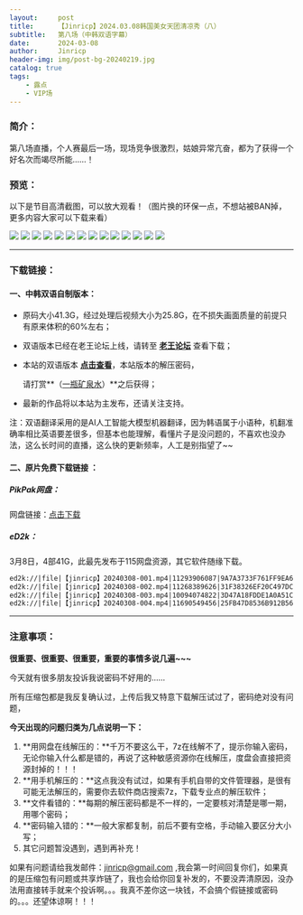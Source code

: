 ```yaml
---
layout:     post
title:      【Jinricp】2024.03.08韩国美女天团清凉秀（八）
subtitle:   第八场（中韩双语字幕）
date:       2024-03-08
author:     Jinricp
header-img: img/post-bg-20240219.jpg
catalog: true
tags:
    - 露点
    - VIP场
---
```


### 简介：

第八场直播，个人赛最后一场，现场竞争很激烈，姑娘异常亢奋，都为了获得一个好名次而竭尽所能……！

### 预览：

以下是节目高清截图，可以放大观看！（图片换的环保一点，不想站被BAN掉，更多内容大家可以下载来看）

![](https://www.imgccc.com/2024/03/15/e6bcbb18f0e0e.jpg)
![](https://www.imgccc.com/2024/03/15/82f4198c42af0.jpg)
![](https://www.imgccc.com/2024/03/15/bf20a95854ad6.jpg)
![](https://www.imgccc.com/2024/03/15/dd270aa6c98c5.jpg)
![](https://www.imgccc.com/2024/03/15/df063a03b4e0e.jpg)
![](https://www.imgccc.com/2024/03/15/d2debe30d189e.jpg)
![](https://www.imgccc.com/2024/03/15/cc76927ccbbcf.gif)
![](https://www.imgccc.com/2024/03/15/18885da375ec7.gif)
![](https://www.imgccc.com/2024/03/15/115e60ad42464.gif)
![](https://www.imgccc.com/2024/03/15/b48fac24f40b7.gif)
![](https://www.imgccc.com/2024/03/15/158f753e71fa8.gif)
![](https://www.imgccc.com/2024/03/15/26e1d86c12b54.gif)
![](https://www.imgccc.com/2024/03/15/5f5e37cd76e28.gif)
![](https://www.imgccc.com/2024/03/15/02a1bec1081a2.gif)


-----

### 下载链接：

#### 一、中韩双语自制版本：

+ 原码大小41.3G，经过处理后视频大小为25.8G，在不损失画面质量的前提只有原来体积的60%左右；

+ 双语版本已经在老王论坛上线，请转至 **[老王论坛](https://laowang.vip/forum.php?mod=viewthread&tid=1304320)** 查看下载；

+ 本站的双语版本 **[点击查看](https://pan.baidu.com/s/1hkJNlZPI49EnYLIEf8CyUQ?pwd=effx)**，本站版本的解压密码，

  请打赏**（[一瓶矿泉水](https://a.yangfaka.com/details/92152C78)）**之后获得；

+ 最新的作品将以本站为主发布，还请关注支持。

注：双语翻译采用的是AI人工智能大模型机器翻译，因为韩语属于小语种，机翻准确率相比英语要差很多，但基本也能理解，看懂片子是没问题的，不喜欢也没办法，这么长时间的直播，这么快的更新频率，人工是别指望了~~



#### 二、原片免费下载链接 ：

##### PikPak网盘：

网盘链接：[点击下载](https://mypikpak.com/s/VNspxOmZ83G3KvuwZQn8Qe5So1)

##### eD2k：

3月8日，4部41G，此最先发布于115网盘资源，其它软件随缘下载。

```txt
ed2k://|file|【jinricp】20240308-001.mp4|11293906087|9A7A3733F761FF9EA6716993146CBD74|/  
ed2k://|file|【jinricp】20240308-002.mp4|11268389626|31F38326EF20C497DC470D1798EDF7F1|/  
ed2k://|file|【jinricp】20240308-003.mp4|10094074822|3D47A18FDDE1A0A51C8A92A047C5B85E|/  
ed2k://|file|【jinricp】20240308-004.mp4|11690549456|25FB47D8536B912B56B6AB809593CFB3|/  
```

------

### 注意事项：

**很重要、很重要、很重要，重要的事情多说几遍~~~**

今天就有很多朋友投诉我说密码不好用的……

所有压缩包都是我反复确认过，上传后我又特意下载解压试过了，密码绝对没有问题，

**今天出现的问题归类为几点说明一下：**

1. **用网盘在线解压的：**千万不要这么干，7z在线解不了，提示你输入密码，无论你输入什么都是错的，再说了这种敏感资源你在线解压，度盘会直接把资源封掉的！！！
2. **用手机解压的：**这点我没有试过，如果有手机自带的文件管理器，是很有可能无法解压的，需要你去软件商店搜索7z，下载专业点的解压软件；
3. **文件看错的：**每期的解压密码都是不一样的，一定要核对清楚是哪一期，用哪个密码；
4. **密码输入错的：**一般大家都复制，前后不要有空格，手动输入要区分大小写；
5. 其它问题暂没遇到，遇到再补充！

如果有问题请给我发邮件：jinricp@gmail.com ,我会第一时间回复你们，如果真的是压缩包有问题或共享炸链了，我也会给你回复补发的，不要没弄清原因，没办法用直接转手就来个投诉啊。。。我真不差你这一块钱，不会搞个假链接或密码的。。。还望体谅啊！！！
